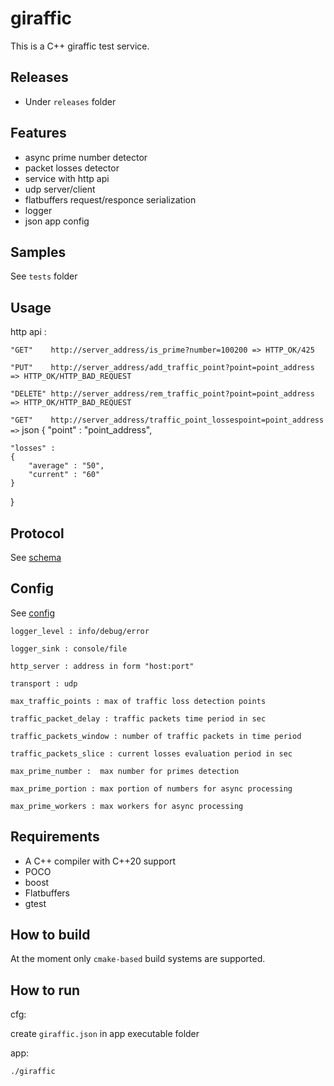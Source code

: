 giraffic
=====================

This is a C++ giraffic test service.

## Releases
* Under `releases` folder

## Features
* async prime number detector
* packet losses detector
* service with http api
* udp server/client
* flatbuffers request/responce serialization 
* logger
* json app config

## Samples 
See `tests` folder

## Usage
http api :

`"GET"    http://server_address/is_prime?number=100200 => HTTP_OK/425`

`"PUT"    http://server_address/add_traffic_point?point=point_address => HTTP_OK/HTTP_BAD_REQUEST`

`"DELETE" http://server_address/rem_traffic_point?point=point_address => HTTP_OK/HTTP_BAD_REQUEST`

`"GET"    http://server_address/traffic_point_lossespoint=point_address =>`
json
{
	"point" : "point_address",
	
	"losses" :
	{
		"average" : "50",
		"current" : "60"
	}
}
		
## Protocol
See [schema](src/messages/schema/giraffic.fbs)

## Config
See [config](config/giraffic.json)

`logger_level : info/debug/error`

`logger_sink : console/file`

`http_server : address in form "host:port"`

`transport : udp`

`max_traffic_points : max of traffic loss detection points`

`traffic_packet_delay : traffic packets time period in sec`

`traffic_packets_window : number of traffic packets in time period`

`traffic_packets_slice : current losses evaluation period in sec`

`max_prime_number :  max number for primes detection`

`max_prime_portion : max portion of numbers for async processing`

`max_prime_workers : max workers for async processing`

## Requirements
* A C++ compiler with C++20 support
* POCO
* boost
* Flatbuffers
* gtest

## How to build

At the moment only `cmake-based` build systems are supported.


## How to run
cfg:

create `giraffic.json` in app executable folder

app:

`./giraffic`
